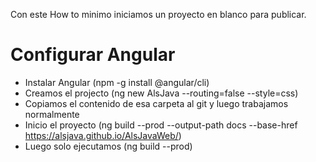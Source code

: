 Con este How to minimo iniciamos un proyecto en blanco para publicar.

# Configurar Angular
 - Instalar Angular (npm -g install @angular/cli)
 - Creamos el projecto (ng new AlsJava --routing=false --style=css)
 - Copiamos el contenido de esa carpeta al git y luego trabajamos normalmente
 - Inicio el proyecto (ng build --prod --output-path docs --base-href https://alsjava.github.io/AlsJavaWeb/)
 - Luego solo ejecutamos (ng build --prod)

